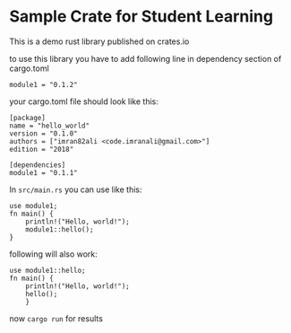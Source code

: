 # Sample Crate for Student Learning 
This is a demo rust library published on crates.io

to use this library you have to add following line in dependency section of cargo.toml

`module1 = "0.1.2"`

your cargo.toml file should look like this:
```
[package]
name = "hello_world"
version = "0.1.0"
authors = ["imran82ali <code.imranali@gmail.com>"]
edition = "2018"

[dependencies]
module1 = "0.1.1"
```

In `src/main.rs` you can use like this:

```
use module1;
fn main() {
    println!("Hello, world!");
    module1::hello();
}
```
following will also work:
```
use module1::hello;
fn main() {
    println!("Hello, world!");
    hello();
    }
```

now `cargo run` for results
